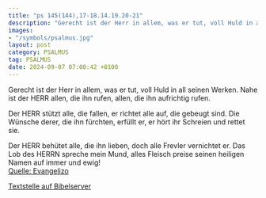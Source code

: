```yaml
---
title: "ps 145(144),17-18.14.19.20-21"
description: "Gerecht ist der Herr in allem, was er tut, voll Huld in all seinen Werken. Nahe ist der HERR allen, die ihn rufen,  allen, die ihn aufrichtig rufen.  Der HERR stützt alle, die fallen,  er richtet alle auf, die gebeugt sind. Die Wünsche derer, die ihn fürchten, erfüllt er, er ...."
images:
- "/symbols/psalmus.jpg"
layout: post
category: PSALMUS
tag: PSALMUS
date: 2024-09-07 07:00:42 +0100
---
```

Gerecht ist der Herr in allem, was er tut,
voll Huld in all seinen Werken.
Nahe ist der HERR allen, die ihn rufen, 
allen, die ihn aufrichtig rufen.

Der HERR stützt alle, die fallen, 
er richtet alle auf, die gebeugt sind.
Die Wünsche derer, die ihn fürchten, erfüllt er,
er hört ihr Schreien und rettet sie.<!--more-->

Der HERR behütet alle, die ihn lieben, 
doch alle Frevler vernichtet er.
Das Lob des HERRN spreche mein Mund, 
alles Fleisch preise seinen heiligen Namen auf immer und ewig!<br>
[Quelle: Evangelizo](https://evangeliumtagfuertag.org/DE/gospel)

[Textstelle auf Bibelserver](https://www.bibleserver.com/EU/ps145(144),17-18.14.19.20-21)
